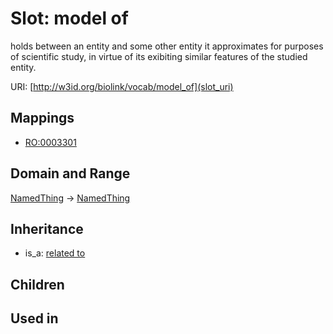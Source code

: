 # Slot: model of


holds between an entity and some other entity it approximates for purposes of scientific study, in virtue of its exibiting similar features of the studied entity.

URI: [http://w3id.org/biolink/vocab/model_of](slot_uri)
## Mappings

 * [RO:0003301](http://purl.obolibrary.org/obo/RO_0003301)
## Domain and Range

[NamedThing](NamedThing.md) -> [NamedThing](NamedThing.md)
## Inheritance

 *  is_a: [related to](related_to.md)
## Children

## Used in

